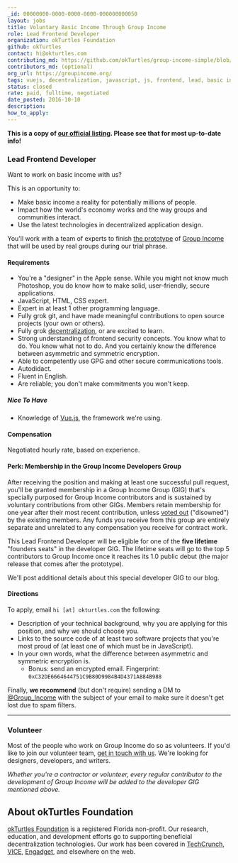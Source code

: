 ```yaml
---
_id: 00000000-0000-0000-0000-000000000050
layout: jobs
title: Voluntary Basic Income Through Group Income
role: Lead Frontend Developer
organization: okTurtles Foundation
github: okTurtles
contact: hi@okturtles.com
contributing_md: https://github.com/okTurtles/group-income-simple/blob/master/CONTRIBUTING.md
contributors_md: (optional)
org_url: https://groupincome.org/
tags: vuejs, decentralization, javascript, js, frontend, lead, basic income, basicincome
status: closed
rate: paid, fulltime, negotiated
date_posted: 2016-10-10
description:
how_to_apply:
---
```


**This is a copy of [our official listing](https://groupincome.org/positions/). Please see that for most up-to-date info!**

### Lead Frontend Developer

Want to work on basic income with us?

This is an opportunity to:

- Make basic income a reality for potentially millions of people.
- Impact how the world's economy works and the way groups and communities interact.
- Use the latest technologies in decentralized application design.

You'll work with a team of experts to finish [the prototype](https://github.com/okTurtles/group-income-simple) of [Group Income](/other/Group_Income.pdf) that will be used by real groups during our trial phrase.

#### Requirements

- You're a "designer" in the Apple sense. While you might not know much Photoshop, you do know how to make solid, user-friendly, secure applications.
- JavaScript, HTML, CSS expert.
- Expert in at least 1 other programming language.
- Fully grok git, and have made meaningful contributions to open source projects (your own or others).
- Fully grok [decentralization](https://www.youtube.com/watch?v=7S1IqaSLrq8), or are excited to learn.
- Strong understanding of frontend security concepts. You know what to do. You know what not to do. And you certainly know the difference between asymmetric and symmetric encryption.
- Able to competently use GPG and other secure communications tools.
- Autodidact.
- Fluent in English.
- Are reliable; you don't make commitments you won't keep.

##### Nice To Have

- Knowledge of [Vue.js](https://github.com/vuejs/vue), the framework we're using.

#### Compensation

Negotiated hourly rate, based on experience.

<a name="GIG"></a>
#### Perk: Membership in the Group Income Developers Group

After receiving the position and making at least one successful pull request, you'll be granted membership in a Group Income Group (GIG) that's specially purposed for Group Income contributors and is sustained by voluntary contributions from other GIGs. Members retain membership for one year after their most recent contribution, unless [voted out](/2016/06/what-makes-a-good-voting-system/#groupincome) ("disowned") by the existing members. Any funds you receive from this group are entirely separate and unrelated to any compensation you receive for contract work.

This Lead Frontend Developer will be eligible for one of the **five lifetime** "founders seats" in the developer GIG. The lifetime seats will go to the top 5 contributors to Group Income once it reaches its 1.0 public debut (the major release that comes after the prototype).

We'll post additional details about this special developer GIG to our blog.

#### Directions

To apply, email `hi [at] okturtles.com` the following:

- Description of your technical background, why you are applying for this position, and why we should choose you.
- Links to the source code of at least two software projects that you're most proud of (at least one of which must be in JavaScript).
- In your own words, what the difference between asymmetric and symmetric encryption is.
    + Bonus: send an encrypted email. Fingerprint: `0xC32DE6664644751C9B80D9984B4D4371A884B988`

Finally, **we recommend** (but don't require) sending a DM to [@Group_Income](https://twitter.com/Group_Income) with the subject of your email to make sure it doesn't get lost due to spam filters.

--------

<a name="volunteer"></a>
### Volunteer

Most of the people who work on Group Income do so as volunteers. If you'd like to join our volunteer team, [get in touch with us](/community/). We're looking for designers, developers, and writers.

*Whether you're a contractor or volunteer, every regular contributor to the development of Group Income will be added to the developer GIG mentioned above.*

## About okTurtles Foundation

[okTurtles Foundation](https://okturtles.com/team/) is a registered Florida non-profit. Our research, education, and development efforts go to supporting beneficial decentralization technologies. Our work has been covered in [TechCrunch](https://techcrunch.com/2015/11/21/and-realpolitik-for-free/), [VICE](http://www.vice.com/read/the-cryptocurrency-based-schemes-that-would-pay-everyone-just-for-being-alive-456), [Engadget](https://www.engadget.com/2014/09/29/okturtles/), and elsewhere on the web.
